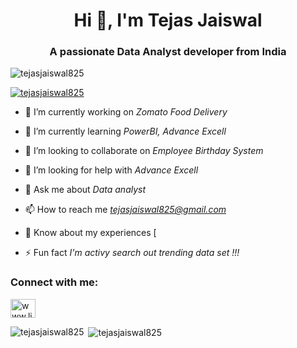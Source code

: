 <h1 align="center">Hi 👋, I'm Tejas Jaiswal</h1>
<h3 align="center">A passionate Data Analyst developer from India</h3>

<p align="left"> <img src="https://komarev.com/ghpvc/?username=tejasjaiswal825&label=Profile%20views&color=0e75b6&style=flat" alt="tejasjaiswal825" /> </p>

<p align="left"> <a href="https://github.com/ryo-ma/github-profile-trophy"><img src="https://github-profile-trophy.vercel.app/?username=tejasjaiswal825" alt="tejasjaiswal825" /></a> </p>

- 🔭 I’m currently working on *Zomato Food Delivery*

- 🌱 I’m currently learning *PowerBI, Advance Excell*

- 👯 I’m looking to collaborate on *Employee Birthday System*

- 🤝 I’m looking for help with *Advance Excell*

- 💬 Ask me about *Data analyst*

- 📫 How to reach me *tejasjaiswal825@gmail.com*

- 📄 Know about my experiences [

- ⚡ Fun fact *I'm activy search out trending data set !!!*

<h3 align="left">Connect with me:</h3>
<p align="left">
<a href="https://www.linkedin.com/in/tejasjaiswal825/" target="blank"><img align="center" src="https://raw.githubusercontent.com/rahuldkjain/github-profile-readme-generator/master/src/images/icons/Social/linked-in-alt.svg" alt="www.linkedin.com/in/tejasjaiswal825/" height="30" width="40" /></a>
</p>

<p><img align="left" src="https://github-readme-stats.vercel.app/api/top-langs?username=tejasjaiswal825&show_icons=true&locale=en&layout=compact" alt="tejasjaiswal825" /></p>

<p>&nbsp;<img align="center" src="https://github-readme-stats.vercel.app/api?username=tejasjaiswal825&show_icons=true&locale=en" alt="tejasjaiswal825" /></p>
